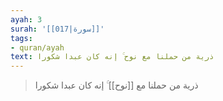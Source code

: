 ```yaml
---
ayah: 3
surah: '[[017|سورة]]'
tags:
- quran/ayah
text: ذرية من حملنا مع نوح ۚ إنه كان عبدا شكورا
---
```

> ذرية من حملنا مع [[نوح]] ۚ إنه كان عبدا شكورا

